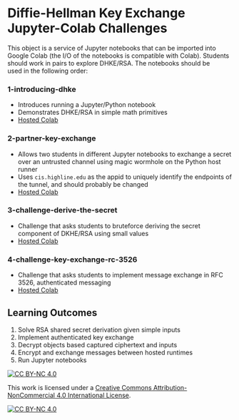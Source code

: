 # Diffie-Hellman Key Exchange Jupyter-Colab Challenges

This object is a service of Jupyter notebooks that can be imported into Google 
Colab (the I/O of the notebooks is compatible with Colab). Students should 
work in pairs to explore DHKE/RSA. The notebooks should be used in the 
following order:

### 1-introducing-dhke

- Introduces running a Jupyter/Python notebook
- Demonstrates DHKE/RSA in simple math primitives
- [Hosted Colab](https://colab.research.google.com/drive/1wycpR6m1LmtMxRMPmH8aOKKUkD0KnoYN)

### 2-partner-key-exchange

- Allows two students in different Jupyter notebooks to exchange a secret 
  over an untrusted channel using magic wormhole on the Python host runner
- Uses `cis.highline.edu` as the appid to uniquely identify the endpoints of 
  the tunnel, and should probably be changed
- [Hosted Colab](https://colab.research.google.com/drive/1PfmzVRCZy-D54nwnU79ngwA5y7U63GAy)

### 3-challenge-derive-the-secret

- Challenge that asks students to bruteforce deriving the secret component of 
  DKHE/RSA using small values
- [Hosted Colab](https://colab.research.google.com/drive/1z7Mlz-gkNbrzRwhX4heTHd_somk69uav)

### 4-challenge-key-exchange-rc-3526

- Challenge that asks students to implement message exchange in RFC 3526, 
  authenticated messaging
- [Hosted Colab](https://colab.research.google.com/drive/1llmjDizrSbKvGFzJ_9CW7x4yRFRWB-6x)

## Learning Outcomes

1. Solve RSA shared secret derivation given simple inputs
2. Implement authenticated key exchange
3. Decrypt objects based captured ciphertext and inputs
4. Encrypt and exchange messages between hosted runtimes
5. Run Jupyter notebooks

[![CC BY-NC 4.0][cc-by-nc-shield]][cc-by-nc]

This work is licensed under a
[Creative Commons Attribution-NonCommercial 4.0 International License][cc-by-nc].

[![CC BY-NC 4.0][cc-by-nc-image]][cc-by-nc]

[cc-by-nc]: https://creativecommons.org/licenses/by-nc/4.0/
[cc-by-nc-image]: https://licensebuttons.net/l/by-nc/4.0/88x31.png
[cc-by-nc-shield]: https://img.shields.io/badge/License-CC%20BY--NC%204.0-lightgrey.svg


